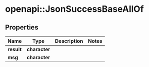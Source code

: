 # openapi::JsonSuccessBaseAllOf


## Properties
Name | Type | Description | Notes
------------ | ------------- | ------------- | -------------
**result** | **character** |  | 
**msg** | **character** |  | 


